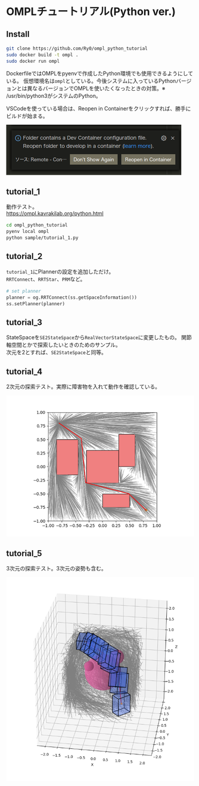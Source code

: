 # OMPLチュートリアル(Python ver.)
## Install

```bash
git clone https://github.com/Ry0/ompl_python_tutorial
sudo docker build -t ompl .
sudo docker run ompl
```

DockerfileではOMPLをpyenvで作成したPython環境でも使用できるようにしている。
仮想環境名は`ompl`としている。今後システムに入っているPythonバージョンとは異なるバージョンでOMPLを使いたくなったときの対策。※ /usr/bin/python3がシステムのPython。

VSCodeを使っている場合は、Reopen in Containerをクリックすれば、勝手にビルドが始まる。

![img](.image/1.png)

## tutorial_1
動作テスト。  
https://ompl.kavrakilab.org/python.html

```bash
cd ompl_python_tutorial
pyenv local ompl
python sample/tutorial_1.py
```

## tutorial_2
`tutorial_1`にPlannerの設定を追加しただけ。  
`RRTConnect`、`RRTStar`、`PRM`など。

```python
# set planner
planner = og.RRTConnect(ss.getSpaceInformation())
ss.setPlanner(planner)
```

## tutorial_3
StateSpaceを`SE2StateSpace`から`RealVectorStateSpace`に変更したもの。
関節軸空間とかで探索したいときのためのサンプル。  
次元を2とすれば、`SE2StateSpace`と同等。

## tutorial_4
2次元の探索テスト。実際に障害物を入れて動作を確認している。

![img](.image/2.png)

## tutorial_5
3次元の探索テスト。3次元の姿勢も含む。

![img](.image/3.png)